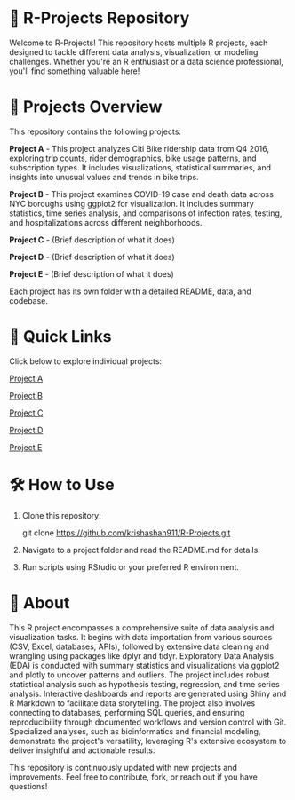 # 🚀 R-Projects Repository
Welcome to R-Projects! This repository hosts multiple R projects, each designed to tackle different data analysis, visualization, or modeling challenges. Whether you're an R enthusiast or a data science professional, you'll find something valuable here!

# 📂 Projects Overview
This repository contains the following projects:

**Project A** - This project analyzes Citi Bike ridership data from Q4 2016, exploring trip counts, rider demographics, bike usage patterns, and subscription types. It includes visualizations, statistical summaries, and insights into unusual values and trends in bike trips.

**Project B** - This project examines COVID-19 case and death data across NYC boroughs using ggplot2 for visualization. It includes summary statistics, time series analysis, and comparisons of infection rates, testing, and hospitalizations across different neighborhoods.

**Project C** - (Brief description of what it does)

**Project D** - (Brief description of what it does)

**Project E** - (Brief description of what it does)
  
Each project has its own folder with a detailed README, data, and codebase.

# 🔗 Quick Links
Click below to explore individual projects:

[Project A](https://github.com/krishashah911/R-Projects/blob/krishashah911-project-1/README.md)

[Project B](https://github.com/krishashah911/R-Projects/blob/krishashah911-project-2/README.md)

[Project C](https://github.com/krishashah911/R-Projects/blob/krishashah911-project-3/README.md)

[Project D](https://github.com/krishashah911/R-Projects/blob/krishashah911-project-4/README.md)

[Project E](https://github.com/krishashah911/R-Projects/blob/krishashah911-project-5/README.md)

# 🛠 How to Use
1. Clone this repository:

   git clone https://github.com/krishashah911/R-Projects.git

3. Navigate to a project folder and read the README.md for details.

4. Run scripts using RStudio or your preferred R environment.
   
# 📌 About
This R project encompasses a comprehensive suite of data analysis and visualization tasks. It begins with data importation from various sources (CSV, Excel, databases, APIs), followed by extensive data cleaning and wrangling using packages like dplyr and tidyr. Exploratory Data Analysis (EDA) is conducted with summary statistics and visualizations via ggplot2 and plotly to uncover patterns and outliers. The project includes robust statistical analysis such as hypothesis testing, regression, and time series analysis. Interactive dashboards and reports are generated using Shiny and R Markdown to facilitate data storytelling. The project also involves connecting to databases, performing SQL queries, and ensuring reproducibility through documented workflows and version control with Git. Specialized analyses, such as bioinformatics and financial modeling, demonstrate the project's versatility, leveraging R's extensive ecosystem to deliver insightful and actionable results.

This repository is continuously updated with new projects and improvements. Feel free to contribute, fork, or reach out if you have questions!
